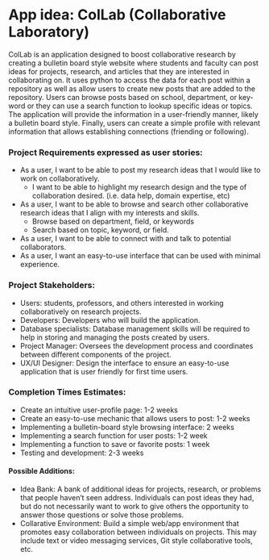 # App idea: ColLab (Collaborative Laboratory)
ColLab is an application designed to boost collaborative research by creating a bulletin board style website where students and faculty can post ideas for projects, research, and articles that they are interested in collaborating on. It uses python to access the data for each post within a repository as well as allow users to create new posts that are added to the repository. Users can browse posts based on school, department, or key-word or they can use a search function to lookup specific ideas or topics. The application will provide the information in a user-friendly manner, likely a bulletin board style. Finally, users can create a simple profile with relevant information that allows establishing connections (friending or following). 

### Project Requirements expressed as user stories: 
- As a user, I want to be able to post my research ideas that I would like to work on collaboratively. 
  - I want to be able to highlight my research design and the type of collaboration desired. (i.e. data help, domain expertise, etc)
- As a user, I want to be able to browse and search other collaborative research ideas that I align with my interests and skills. 
  - Browse based on department, field, or keywords
  - Search based on topic, keyword, or field. 
- As a user, I want to be able to connect with and talk to potential collaborators.
- As a user, I want an easy-to-use interface that can be used with minimal experience.  

### Project Stakeholders:  
- 	Users: students, professors, and others interested in working collaboratively on research projects. 
- Developers: Developers who will build the application. 
- Database specialists: Database management skills will be required to help in storing and managing the posts created by users. 
- Project Manager: Oversees the development process and coordinates between different components of the project.  
- UX/UI Designer: Design the interface to ensure an easy-to-use application that is user friendly for first time users.  

### Completion Times Estimates: 
- Create an intuitive user-profile page: 1-2 weeks
- Create an easy-to-use mechanic that allows users to post: 1-2 weeks 
- Implementing a bulletin-board style browsing interface: 2 weeks
- Implementing a search function for user posts: 1-2 week 
- Implementing a function to save or favorite posts: 1 week
- Testing and development: 2-3 weeks 

#### Possible Additions:
- Idea Bank: A bank of additional ideas for projects, research, or problems that people haven’t seen address. Individuals can post ideas they had, but do not necessarily want to work to give others the opportunity to answer those questions or solve those problems.
- Collarative Environment: Build a simple web/app environment that promotes easy collaboration between individuals on projects. This may include text or video messaging services, Git style collaborative tools, etc.

